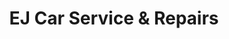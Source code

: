---
title: "EJ Car Service & Repairs"
url: /airdrie/ej-car-service-und-repairs/
shop: Autowerkstatt
---